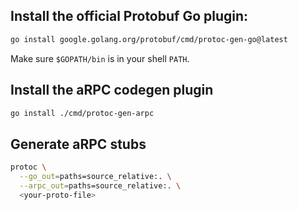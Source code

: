 ## Install the official Protobuf Go plugin:

```bash
go install google.golang.org/protobuf/cmd/protoc-gen-go@latest
```

Make sure `$GOPATH/bin` is in your shell `PATH`.

## Install the aRPC codegen plugin

```bash
go install ./cmd/protoc-gen-arpc
```

## Generate aRPC stubs

```bash
protoc \
  --go_out=paths=source_relative:. \
  --arpc_out=paths=source_relative:. \
  <your-proto-file>
```
